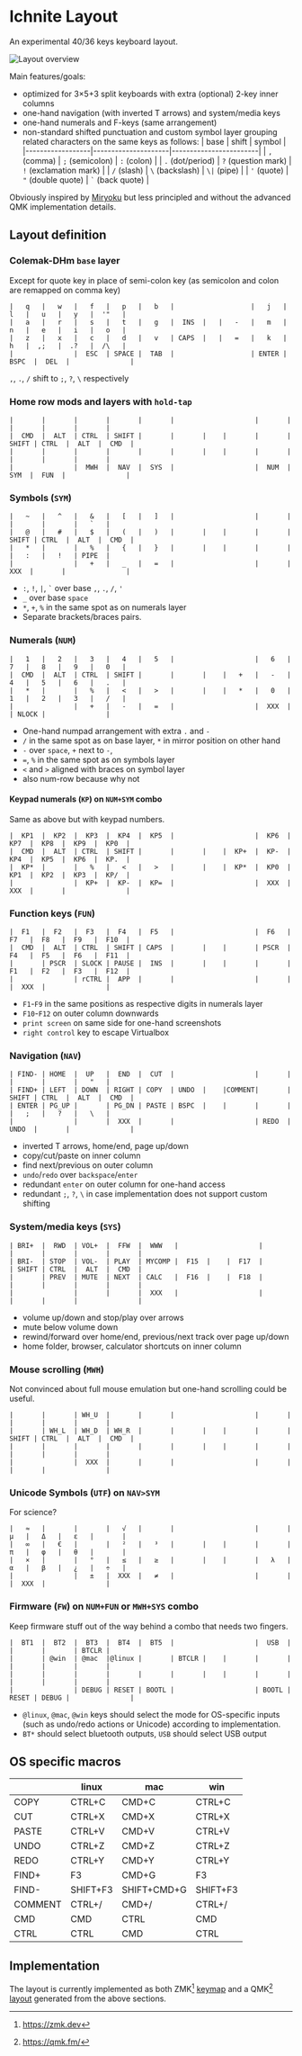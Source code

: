 # Ichnite Layout

An experimental 40/36 keys keyboard layout.

![Layout overview](preview.png)

Main features/goals:

- optimized for 3×5+3 split keyboards with extra (optional) 2-key inner columns
- one-hand navigation (with inverted T arrows) and system/media keys
- one-hand numerals and F-keys (same arrangement)
- non-standard shifted punctuation and custom symbol layer grouping related characters on the same keys as follows:
  | base             | shift               | symbol                 |
  |------------------|---------------------|------------------------|
  | `,` (comma)      | `;` (semicolon)     | `:` (colon)            |
  | `.` (dot/period) | `?` (question mark) | `!` (exclamation mark) |
  | `/` (slash)      | `\` (backslash)     | `\|` (pipe)            |
  | `'` (quote)      | `"` (double quote)  | `` ` `` (back quote)   |

Obviously inspired by [Miryoku](https://github.com/manna-harbour/miryoku) but less principled and without the advanced QMK implementation details.



## Layout definition


### Colemak-DHm `base` layer

Except for quote key in place of semi-colon key (as semicolon and colon are remapped on comma key)
```
|   q   |   w   |   f   |   p   |   b   |                   |   j   |   l   |   u   |   y   |  '"   |
|   a   |   r   |   s   |   t   |   g   |  INS  |   |   -   |   m   |   n   |   e   |   i   |   o   |
|   z   |   x   |   c   |   d   |   v   | CAPS  |   |   =   |   k   |   h   |  ,;   |  .?   |  /\   |
|               |  ESC  | SPACE |  TAB  |                   | ENTER | BSPC  |  DEL  |               |
```
`,`, `.`, `/` shift to `;`, `?`, `\` respectively


### Home row mods and layers with `hold-tap`
```
|       |       |       |       |       |                    |       |       |       |       |       |
|  CMD  |  ALT  | CTRL  | SHIFT |       |       |    |       |       | SHIFT | CTRL  |  ALT  |  CMD  |
|       |       |       |       |       |       |    |       |       |       |       |       |       |
|               |  MWH  |  NAV  |  SYS  |                    |  NUM  |  SYM  |  FUN  |               |
```



### Symbols (`SYM`)
```
|   ~   |   ^   |   &   |   [   |   ]   |                    |       |       |       |       |   `   |
|   @   |   #   |   $   |   (   |   )   |       |    |       |       | SHIFT | CTRL  |  ALT  |  CMD  |
|   *   |       |   %   |   {   |   }   |       |    |       |       |       |   :   |   !   | PIPE  |
|               |   +   |   _   |   =   |                    |       |  XXX  |       |               |
```
- `:`, `!`, `|`, `` ` `` over base `,`, `.`, `/`, `'`
- `_` over base `space`
- `*`, `+`, `%` in the same spot as on numerals layer
- Separate brackets/braces pairs.



### Numerals (`NUM`)
```
|   1   |   2   |   3   |   4   |   5   |                    |   6   |   7   |   8   |   9   |   0   |
|  CMD  |  ALT  | CTRL  | SHIFT |       |       |    |   +   |   -   |   4   |   5   |   6   |   .   |
|   *   |       |   %   |   <   |   >   |       |    |   *   |   0   |   1   |   2   |   3   |   /   |
|               |   +   |   -   |   =   |                    |  XXX  |       | NLOCK |               |
```
- One-hand numpad arrangement with extra `.` and `-`
- `/` in the same spot as on base layer, `*` in mirror position on other hand
- `-` over `space`, `+` next to `-`,
- `=`, `%` in the same spot as on symbols layer
- `<` and `>` aligned with braces on symbol layer
- also num-row because why not


#### Keypad numerals (`KP`) on `NUM+SYM` combo

Same as above but with keypad numbers.
```
|  KP1  |  KP2  |  KP3  |  KP4  |  KP5  |                    |  KP6  |  KP7  |  KP8  |  KP9  |  KP0  |
|  CMD  |  ALT  | CTRL  | SHIFT |       |       |    |  KP+  |  KP-  |  KP4  |  KP5  |  KP6  |  KP.  |
|  KP*  |       |   %   |   <   |   >   |       |    |  KP*  |  KP0  |  KP1  |  KP2  |  KP3  |  KP/  |
|               |  KP+  |  KP-  |  KP=  |                    |  XXX  |  XXX  |       |               |
```



### Function keys (`FUN`)
```
|  F1   |  F2   |  F3   |  F4   |  F5   |                    |  F6   |  F7   |  F8   |  F9   |  F10  |
|  CMD  |  ALT  | CTRL  | SHIFT | CAPS  |       |    |       | PSCR  |  F4   |  F5   |  F6   |  F11  |
|       | PSCR  | SLOCK | PAUSE |  INS  |       |    |       |       |  F1   |  F2   |  F3   |  F12  |
|               | rCTRL |  APP  |       |                    |       |       |  XXX  |               |
```
- `F1`-`F9` in the same positions as respective digits in numerals layer
- `F10`-`F12` on outer column downwards
- `print screen` on same side for one-hand screenshots
- `right control` key to escape Virtualbox



### Navigation (`NAV`)
```
| FIND- | HOME  |  UP   |  END  |  CUT  |                    |       |       |       |       |   "   |
| FIND+ | LEFT  | DOWN  | RIGHT | COPY  | UNDO  |    |COMMENT|       | SHIFT | CTRL  |  ALT  |  CMD  |
| ENTER | PG_UP |       | PG_DN | PASTE | BSPC  |    |       |       |       |   ;   |   ?   |   \   |
|               |       |  XXX  |       |                    | REDO  | UNDO  |       |               |
```
- inverted T arrows, home/end, page up/down
- copy/cut/paste on inner column
- find next/previous on outer column
- `undo`/`redo` over `backspace`/`enter`
- redundant `enter` on outer column for one-hand access
- redundant `;`, `?`, `\` in case implementation does not support custom shifting



### System/media keys (`SYS`)
```
| BRI+  |  RWD  | VOL+  |  FFW  |  WWW   |                    |       |       |       |       |       |
| BRI-  | STOP  | VOL-  | PLAY  | MYCOMP |  F15  |    |  F17  |       | SHIFT | CTRL  |  ALT  |  CMD  |
|       | PREV  | MUTE  | NEXT  | CALC   |  F16  |    |  F18  |       |       |       |       |       |
|               |       |       |  XXX   |                    |       |       |       |               |
```
- volume up/down and stop/play over arrows
- mute below volume down
- rewind/forward over home/end, previous/next track over page up/down
- home folder, browser, calculator shortcuts on inner column



### Mouse scrolling (`MWH`)

Not convinced about full mouse emulation but one-hand scrolling could be useful.
```
|       |       | WH_U  |       |       |                    |       |       |       |       |       |
|       | WH_L  | WH_D  | WH_R  |       |       |    |       |       | SHIFT | CTRL  |  ALT  |  CMD  |
|       |       |       |       |       |       |    |       |       |       |       |       |       |
|               |  XXX  |       |       |                    |       |       |       |               |
```



### Unicode Symbols (`UTF`) on `NAV>SYM`

For science?
```
|   ≈   |       |       |   √   |       |                    |       |   μ   |   Δ   |   ε   |       |
|   ∞   |   €   |       |   ²   |   ³   |       |    |       |       |   π   |   φ   |   θ   |       |
|   ×   |       |   °   |   ≤   |   ≥   |       |    |       |   λ   |   α   |   β   |   ¿   |   ÷   |
|               |   ±   |  XXX  |   ≠   |                    |       |       |  XXX  |               |
```



### Firmware (`FW`) on `NUM+FUN` or `MWH+SYS` combo

Keep firmware stuff out of the way behind a combo that needs two fingers.
```
|  BT1  |  BT2  |  BT3  |  BT4  |  BT5  |                    |  USB  |       |       |       | BTCLR |
|       | @win  | @mac  |@linux |       | BTCLR |    |       |       |       |       |       |       |
|       |       |       |       |       |       |    |       |       |       |       |       |       |
|               | DEBUG | RESET | BOOTL |                    | BOOTL | RESET | DEBUG |               |
```
- `@linux`, `@mac`, `@win` keys should select the mode for OS-specific inputs (such as undo/redo actions or Unicode) according to implementation.
- `BT*` should select bluetooth outputs, `USB` should select USB output



## OS specific macros

|         | linux    | mac         | win      |
|---------|----------|-------------|----------|
|  COPY   | CTRL+C   | CMD+C       | CTRL+C   |
|  CUT    | CTRL+X   | CMD+X       | CTRL+X   |
|  PASTE  | CTRL+V   | CMD+V       | CTRL+V   |
|  UNDO   | CTRL+Z   | CMD+Z       | CTRL+Z   |
|  REDO   | CTRL+Y   | CMD+Y       | CTRL+Y   |
|  FIND+  | F3       | CMD+G       | F3       |
|  FIND-  | SHIFT+F3 | SHIFT+CMD+G | SHIFT+F3 |
| COMMENT | CTRL+/   | CMD+/       | CTRL+/   |
|  CMD    | CMD      | CTRL        | CMD      |
|  CTRL   | CTRL     | CMD         | CTRL     |




## Implementation

The layout is currently implemented as both ZMK[^zmk] [keymap](impl/zmk-keymap/ichnite.keymap) and a QMK[^qmk] [layout](impl/qmk-layout) generated from the above sections.


[^zmk]: https://zmk.dev
[^qmk]: https://qmk.fm/
